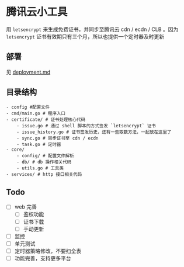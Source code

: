 # 腾讯云小工具

用 `letsencrypt` 来生成免费证书，并同步至腾讯云 cdn / ecdn / CLB 。因为 `letsencrypt` 证书有效期只有三个月，所以也提供一个定时器及时更新  

## 部署

见 [deployment.md](deployment.md)

## 目录结构
```
- config #配置文件
- cmd/main.go # 程序入口
- certificate/ # 证书处理核心代码
    - issue.go # 通过 shell 脚本的方式签发 `letsencrypt` 证书
    - issue_history.go # 证书签发历史，还有一些取数方法，一起放在这里了
    - sync.go # 同步证书至 cdn / ecdn
    - task.go # 定时器
- core/
    - config/ # 配置文件解析
    - db/ # db 操作相关代码
    - utils.go # 工具类
- services/ # http 接口相关代码
```

## Todo
- [ ] web 完善
    - [ ] 鉴权功能
    - [ ] 证书下载
    - [ ] 手动更新
- [ ] 监控
- [ ] 单元测试
- [ ] 定时器策略修改，不要扫全表
- [ ] 功能完善，支持更多平台